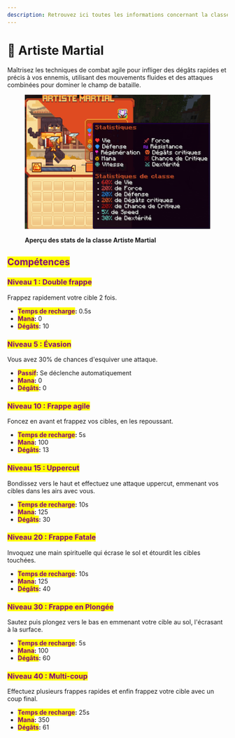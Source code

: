 ```yaml
---
description: Retrouvez ici toutes les informations concernant la classe Artiste Martial
---
```


# 🥋 Artiste Martial

Maîtrisez les techniques de combat agile pour infliger des dégâts rapides et précis à vos ennemis, utilisant des mouvements fluides et des attaques combinées pour dominer le champ de bataille.

<figure><img src="../../.gitbook/assets/image (44).png" alt=""><figcaption><p><strong>Aperçu des stats de la classe Artiste Martial</strong></p></figcaption></figure>

## <mark style="color:purple;">Compétences</mark>

### <mark style="color:purple;">N</mark><mark style="color:purple;">**iveau 1 : Double frappe**</mark>

Frappez rapidement votre cible 2 fois.

* <mark style="color:purple;">**Temps de recharge**</mark>**:** 0.5s
* <mark style="color:purple;">**Mana**</mark>**:** 0
* <mark style="color:purple;">**Dégâts**</mark>**:** 10

### <mark style="color:purple;">N</mark><mark style="color:purple;">**iveau 5 : Évasion**</mark>

Vous avez 30% de chances d'esquiver une attaque.

* <mark style="color:purple;">**Passif**</mark>**:** Se déclenche automatiquement
* <mark style="color:purple;">**Mana**</mark>**:** 0
* <mark style="color:purple;">**Dégâts**</mark>**:** 0

### <mark style="color:purple;">N</mark><mark style="color:purple;">**iveau 10 : Frappe agile**</mark>

Foncez en avant et frappez vos cibles, en les repoussant.

* <mark style="color:purple;">**Temps de recharge**</mark>**:** 5s
* <mark style="color:purple;">**Mana**</mark>**:** 100
* <mark style="color:purple;">**Dégâts**</mark>**:** 13

### <mark style="color:purple;">N</mark><mark style="color:purple;">**iveau 15 : Uppercut**</mark>

Bondissez vers le haut et effectuez une attaque uppercut, emmenant vos cibles dans les airs avec vous.

* <mark style="color:purple;">**Temps de recharge**</mark>**:** 10s
* <mark style="color:purple;">**Mana**</mark>**:** 125
* <mark style="color:purple;">**Dégâts**</mark>**:** 30

### <mark style="color:purple;">N</mark><mark style="color:purple;">**iveau 20 : Frappe Fatale**</mark>

Invoquez une main spirituelle qui écrase le sol et étourdit les cibles touchées.

* <mark style="color:purple;">**Temps de recharge**</mark>**:** 10s
* <mark style="color:purple;">**Mana**</mark>**:** 125
* <mark style="color:purple;">**Dégâts**</mark>**:** 40

### <mark style="color:purple;">N</mark><mark style="color:purple;">**iveau 30 : Frappe en Plongée**</mark>

Sautez puis plongez vers le bas en emmenant votre cible au sol, l'écrasant à la surface.

* <mark style="color:purple;">**Temps de recharge**</mark>**:** 5s
* <mark style="color:purple;">**Mana**</mark>**:** 100
* <mark style="color:purple;">**Dégâts**</mark>**:** 60

### <mark style="color:purple;">N</mark><mark style="color:purple;">**iveau 40 : Multi-coup**</mark>

Effectuez plusieurs frappes rapides et enfin frappez votre cible avec un coup final.

* <mark style="color:purple;">**Temps de recharge**</mark>**:** 25s
* <mark style="color:purple;">**Mana**</mark>**:** 350
* <mark style="color:purple;">**Dégâts**</mark>**:** 61
